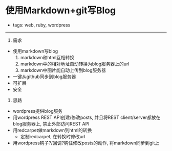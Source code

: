 # 使用Markdown+git写Blog

- tags: web, ruby, wordpress

* * *

1. 需求
  - 使用markdown写blog
    1. markdown和html互相转换
    1. markdown中的相对地址自动转换为blog服务器上的url
    1. markdown中图片能自动上传到blog服务器
  - 一键从github同步到blog服务器
  - 可扩展
  - 安全

1. 思路
  - wordpress提供blog服务
  - 用wordpress REST API创建/修改posts,
    并且将REST client/server都放在blog服务器上, 禁止外部访问REST API
  - 用redcarpet做markdown到html的转换
    - 定制redcarpet, 在转换时修改url
  - 用wordpress钩子?/回调?钩住修改posts的动作, 将markdown同步到git上

